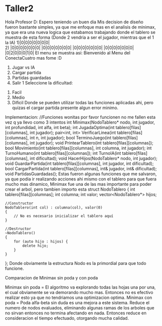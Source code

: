 # Taller2
Hola Profesor D: Espero teniendo un buen dia
Mis decision de diseño fueron bastante simples, ya que me enfoque mas en el analisis de minimax, ya que era una nueva logica que estabamos trabajando donde el tablero se muestra de esta forma (Donde 2 vendria a ser el jugador, mientras que el 1 la IA)
1)|0|0|0|0|0|0|0|    
2) |0|0|0|0|0|0|0|
|0|0|0|0|0|0|0|
|0|0|0|0|0|0|0|
|0|0|0|0|0|0|0|
|0|2|0|0|0|1|0|
El menu se muestra asi:
Bienvenido al Menu del ConectaCuatro mas fome :D 
1) Jugar vs IA
2) Cargar partida
3) Partidas guardadas
4) Salir
1
Seleccione la dificultad:
1. Facil
2. Medio
3. Dificil
Donde se pueden utilizar todas las funciones aplicadas ahi, pero quizas el cargar partida presente algun error minimo.

Implementacion: 
//Funciones wonitas por favor funcionen no me fallen esta vez q ya llevo como 3 intentos
int Minimax(NodoTablero* nodo, int jugador, int profundidad, int alfa, int beta);
int JugadaOptima(int tablero[filas][columnas], int jugador);
pair<int, int> VerificarLinea(int tablero[filas][columnas], int n, int jugador);
bool TerminoJuego(int tablero[filas][columnas], int jugador);
void PrintearTablero(int tablero[filas][columnas]);
bool Movimiento(int tablero[filas][columnas], int columna, int jugador);
int TurnoHumano(int tablero[filas][columnas]);
int TurnoIA(int tablero[filas][columnas], int dificultad);
void HacerHijos(NodoTablero* nodo, int jugador);
void GuardarPartida(int tablero[filas][columnas], int jugador, int dificultad);
bool CargarPartida(int tablero[filas][columnas], int& jugador, int& dificultad);
void PartidasGuardadas();
Estas fueron algunas funciones que me salvaron, ya que podia ir realizando acciones ahi mismo con el tablero para que fuera mucho mas dinamico, Minimax fue una de las mas importante para poder crear el arbol, pero tambien importo esta
struct NodoTablero 
{
    int tablero[filas][columnas];
    int columna;
    int valor;
    vector<NodoTablero*> hijos;

    //Constructor
    NodoTablero(int col) : columna(col), valor(0) 
    {
        // No es necesario inicializar el tablero aquí
    }

    //Destructor
    ~NodoTablero() 
    {
        for (auto hijo : hijos) {
            delete hijo;
        }
    }
};
Donde obviamente la estructura Nodo es la primordial para que todo funcione.

Comparacion de Minimax sin poda y con poda

Minimax sin poda = El algoritmo va explorando todas las hojas una por una, el cual obviamente se va demorando mucho mas. Entonces no es efectivo realizar esto ya que no tendriamos una optimizacion optima. 
Minimax con poda = Poda alfa-beta sin duda es una mejora a este sistema. Reduce el numero de nodos evaluados, eliminando algunas ramas de los arboles que no sirvan entonces no termina afectando en nada. Entonces reduce en consideracion el tiempo efectuado, otorgando mucha calidad.
